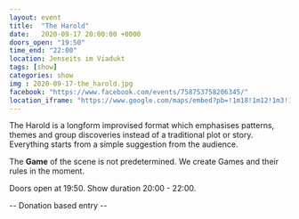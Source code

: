 ```yaml
---
layout: event
title:  "The Harold"
date:   2020-09-17 20:00:00 +0000
doors_open: "19:50"
time_end: "22:00"
location: Jenseits im Viadukt
tags: [show]
categories: show
img : 2020-09-17-the_harold.jpg
facebook: "https://www.facebook.com/events/758753758206345/"
location_iframe: "https://www.google.com/maps/embed?pb=!1m18!1m12!1m3!1d2701.3164958683724!2d8.52006681583793!3d47.38625731116593!2m3!1f0!2f0!3f0!3m2!1i1024!2i768!4f13.1!3m3!1m2!1s0x47900a15619f4fa9%3A0x124e7e779b279679!2sjenseits+im+Viadukt!5e0!3m2!1sen!2sch!4v1529147583692"
---
```

The Harold is a longform improvised format which emphasises patterns, themes and group discoveries instead of a traditional plot or story. Everything starts from a simple suggestion from the audience.
<!--more-->
The **Game** of the scene is not predetermined. We create Games and their rules in the moment.

Doors open at 19:50. Show duration 20:00 - 22:00.

-- Donation based entry --
